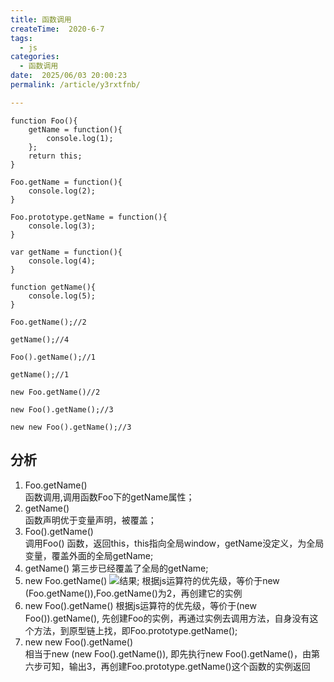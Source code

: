 ```yaml
---
title: 函数调用
createTime:  2020-6-7
tags:
  - js
categories:
  - 函数调用
date:  2025/06/03 20:00:23
permalink: /article/y3rxtfnb/

---
```


```
function Foo(){
    getName = function(){
        console.log(1);
    };
    return this;
} 

Foo.getName = function(){
    console.log(2);
}

Foo.prototype.getName = function(){
    console.log(3);
}

var getName = function(){
    console.log(4);
}

function getName(){
    console.log(5);
}

Foo.getName();//2

getName();//4

Foo().getName();//1

getName();//1

new Foo.getName()//2

new Foo().getName();//3

new new Foo().getName();//3

```

## 分析
1. Foo.getName()   
函数调用,调用函数Foo下的getName属性；
2. getName()  
函数声明优于变量声明，被覆盖；
3. Foo().getName()  
调用Foo() 函数，返回this，this指向全局window，getName没定义，为全局变量，覆盖外面的全局getName;  
4. getName()
第三步已经覆盖了全局的getName;
5. new Foo.getName()
![结果](/img/2020/operate.jpg);
根据js运算符的优先级，等价于new (Foo.getName()),Foo.getName()为2，再创建它的实例
6. new Foo().getName()
根据js运算符的优先级，等价于(new Foo()).getName(), 先创建Foo的实例，再通过实例去调用方法，自身没有这个方法，到原型链上找，即Foo.prototype.getName();
7. new new Foo().getName()  
相当于new (new Foo().getName()), 即先执行new Foo().getName()，由第六步可知，输出3，再创建Foo.prototype.getName()这个函数的实例返回